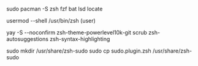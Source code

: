 sudo pacman -S zsh fzf bat lsd locate

usermod --shell /usr/bin/zsh (user)

yay -S --noconfirm zsh-theme-powerlevel10k-git scrub zsh-autosuggestions zsh-syntax-highlighting

sudo mkdir /usr/share/zsh-sudo
sudo cp sudo.plugin.zsh /usr/share/zsh-sudo

